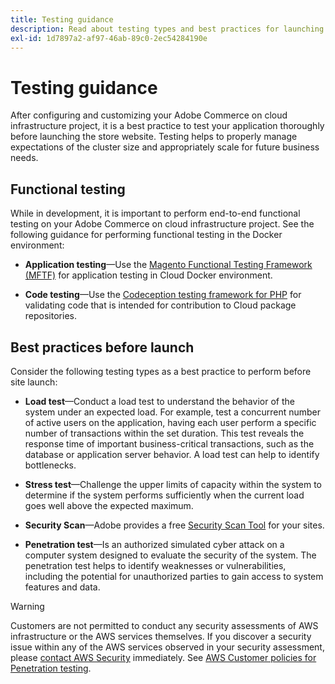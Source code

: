 ```yaml
---
title: Testing guidance
description: Read about testing types and best practices for launching Adobe Commerce on cloud infrastructure.
exl-id: 1d7897a2-af97-46ab-89c0-2ec54284190e
---
```

# Testing guidance

After configuring and customizing your Adobe Commerce on cloud infrastructure project, it is a best practice to test your application thoroughly before launching the store website. Testing helps to properly manage expectations of the cluster size and appropriately scale for future business needs.

## Functional testing

While in development, it is important to perform end-to-end functional testing on your Adobe Commerce on cloud infrastructure project. See the following guidance for performing functional testing in the Docker environment:

-  **Application testing**—Use the [Magento Functional Testing Framework (MFTF)](https://developer.adobe.com/commerce/cloud-tools/docker/test/application-testing/) for application testing in Cloud Docker environment.

-  **Code testing**—Use the [Codeception testing framework for PHP](https://developer.adobe.com/commerce/cloud-tools/docker/test/code-testing/) for validating code that is intended for contribution to Cloud package repositories.

## Best practices before launch

Consider the following testing types as a best practice to perform before site launch:

-  **Load test**—Conduct a load test to understand the behavior of the system under an expected load. For example, test a concurrent number of active users on the application, having each user perform a specific number of transactions within the set duration. This test reveals the response time of important business-critical transactions, such as the database or application server behavior. A load test can help to identify bottlenecks.

-  **Stress test**—Challenge the upper limits of capacity within the system to determine if the system performs sufficiently when the current load goes well above the expected maximum.

-  **Security Scan**—Adobe provides a free [Security Scan Tool](../launch/overview.md#set-up-the-security-scan-tool) for your sites.

-  **Penetration test**—Is an authorized simulated cyber attack on a computer system designed to evaluate the security of the system. The penetration test helps to identify weaknesses or vulnerabilities, including the potential for unauthorized parties to gain access to system features and data.

>[!WARNING]
>
>Customers are not permitted to conduct any security assessments of AWS infrastructure or the AWS services themselves. If you discover a security issue within any of the AWS services observed in your security assessment, please [contact AWS Security](mailto:aws-security@amazon.com) immediately. See [AWS Customer policies for Penetration testing](https://aws.amazon.com/security/penetration-testing/).
